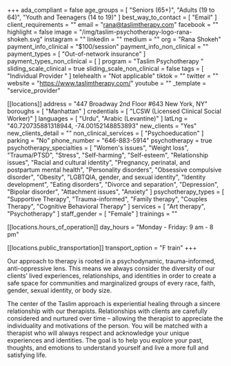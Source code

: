 +++
ada_compliant = false
age_groups = [
  "Seniors (65+)",
  "Adults (19 to 64)",
  "Youth and Teenagers (14 to 19)"
]
best_way_to_contact = [ "Email" ]
client_requirements = ""
email = "rana@taslimtherapy.com"
facebook = ""
highlight = false
image = "/img/taslim-psychotherapy-logo-rana-shokeh.svg"
instagram = ""
linkedin = ""
medium = ""
org = "Rana Shokeh"
payment_info_clinical = "$100/session"
payment_info_non_clinical = ""
payment_types = [ "Out-of-network insurance" ]
payment_types_non_clinical = [ ]
program = "Taslim Psychotherapy "
sliding_scale_clinical = true
sliding_scale_non_clinical = false
tags = [ "Individual Provider " ]
telehealth = "Not applicable"
tiktok = ""
twitter = ""
website = "https://www.taslimtherapy.com/"
youtube = ""
_template = "service_provider"

[[locations]]
address = "447 Broadway 2nd Floor #643 New York, NY"
boroughs = [ "Manhattan" ]
credentials = [ "LCSW (Licensed Clinical Social Worker)" ]
languages = [ "Urdu", "Arabic (Levantine)" ]
latLng = "40.720735881318944, -74.00152148853893"
new_clients = "Yes"
new_clients_detail = ""
non_clinical_services = [ "Psychoeducation" ]
parking = "No"
phone_number = "646-883-5914"
psychotherapy = true
psychotherapy_specialties = [
  "Women's issues",
  "Weight loss",
  "Trauma/PTSD",
  "Stress",
  "Self-harming",
  "Self-esteem",
  "Relationship issues",
  "Racial and cultural identity",
  "Pregnancy, perinatal, and postpartum mental health",
  "Personality disorders",
  "Obsessive compulsive disorder",
  "Obesity",
  "LGBTQIA, gender, and sexual identity",
  "Identity development",
  "Eating disorders",
  "Divorce and separation",
  "Depression",
  "Bipolar disorder",
  "Attachment issues",
  "Anxiety"
]
psychotherapy_types = [
  "Supportive Therapy",
  "Trauma-informed",
  "Family therapy",
  "Couples Therapy",
  "Cognitive Behavioral Therapy"
]
services = [ "Art therapy", "Psychotherapy" ]
staff_gender = [ "Female" ]
trainings = ""

  [[locations.hours_of_operation]]
  day_hours = "Monday - Friday: 9 am - 8 pm"

  [[locations.public_transportation]]
  transport_option = "F train"
+++

Our approach to therapy is rooted in a psychodynamic, trauma-informed, anti-oppressive lens. This means we always consider the diversity of our clients’ lived experiences, relationships, and identities in order to create a safe space for communities and marginalized groups of every race, faith, gender, sexual identity, or body size.  
  
The center of the Taslim approach is experiential healing through a sincere relationship with our therapists. Relationships with clients are carefully considered and nurtured over time – allowing the therapist to appreciate the individuality and motivations of the person. You will be matched with a therapist who will always respect and acknowledge your unique experiences and identities. The goal is to help you explore your past, thoughts, and emotions to understand yourself and live a more full and satisfying life.
